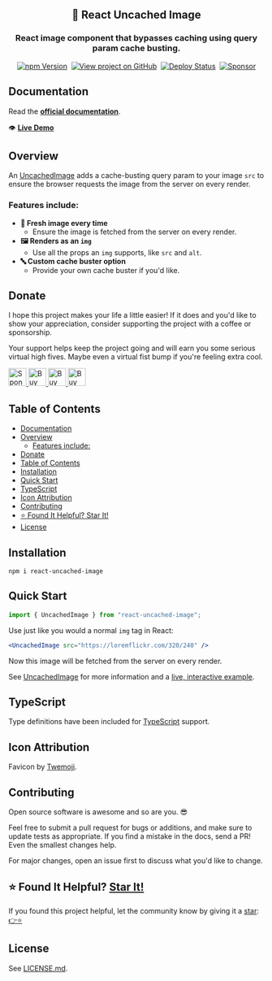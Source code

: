<h2 align="center">
  🌅 React Uncached Image
</h2>
<h3 align="center">
  React image component that bypasses caching using query param cache busting.
</h3>
<p align="center">
  <a href="https://badge.fury.io/js/react-uncached-image" target="_blank" rel="noopener noreferrer"><img src="https://badge.fury.io/js/react-uncached-image.svg" alt="npm Version" /></a>&nbsp;
  <a href="https://github.com/justinmahar/react-uncached-image/" target="_blank" rel="noopener noreferrer"><img src="https://img.shields.io/badge/GitHub-Source-success" alt="View project on GitHub" /></a>&nbsp;
  <a href="https://github.com/justinmahar/react-uncached-image/actions?query=workflow%3ADeploy" target="_blank" rel="noopener noreferrer"><img src="https://github.com/justinmahar/react-uncached-image/workflows/Deploy/badge.svg" alt="Deploy Status" /></a>&nbsp;
  <a href="https://github.com/sponsors/justinmahar" target="_blank" rel="noopener noreferrer"><img src="https://img.shields.io/static/v1?label=Sponsor&message=%E2%9D%A4&logo=GitHub&color=%23fe8e86" alt="Sponsor"/></a>
</p>

## Documentation

Read the **[official documentation](https://justinmahar.github.io/react-uncached-image/)**.

👁️ **[Live Demo](https://justinmahar.github.io/react-uncached-image/?path=/story/docs-uncachedimage--page#example)**

## Overview

An [UncachedImage](https://justinmahar.github.io/react-uncached-image/?path=/story/docs-uncachedimage--page) adds a cache-busting query param to your image `src` to ensure the browser requests the image from the server on every render.

### Features include:

- **🐣 Fresh image every time**
  - Ensure the image is fetched from the server on every render.
- **🖼️ Renders as an `img`**
  - Use all the props an `img` supports, like `src` and `alt`.
- **🔤 Custom cache buster option**
  - Provide your own cache buster if you'd like.

[lock:donate]::🚫---------------------------------------

## Donate 

I hope this project makes your life a little easier! If it does and you'd like to show your appreciation, consider supporting the project with a coffee or sponsorship. 

Your support helps keep the project going and will earn you some serious virtual high fives. Maybe even a virtual fist bump if you're feeling extra cool.

<a href="https://github.com/sponsors/justinmahar">
  <img src="https://justinmahar.github.io/react-kindling/support/sponsor.png" alt="Sponsor via GitHub" height="35" />
</a> <a href="https://paypal.me/thejustinmahar/5">
  <img src="https://justinmahar.github.io/react-kindling/support/coffee-1.png" alt="Buy me a coffee" height="35" />
</a> <a href="https://paypal.me/thejustinmahar/15">
  <img src="https://justinmahar.github.io/react-kindling/support/coffee-3.png" alt="Buy me 3 coffees" height="35" />
</a> <a href="https://paypal.me/thejustinmahar/25">
  <img src="https://justinmahar.github.io/react-kindling/support/coffee-5.png" alt="Buy me 5 coffees" height="35" />
</a>

[/lock:donate]::---------------------------------------🚫

## Table of Contents 

- [Documentation](#documentation)
- [Overview](#overview)
  - [Features include:](#features-include)
- [Donate](#donate)
- [Table of Contents](#table-of-contents)
- [Installation](#installation)
- [Quick Start](#quick-start)
- [TypeScript](#typescript)
- [Icon Attribution](#icon-attribution)
- [Contributing](#contributing)
- [⭐ Found It Helpful? Star It!](#-found-it-helpful-star-it)
- [License](#license)

## Installation

```
npm i react-uncached-image
```

## Quick Start


```jsx
import { UncachedImage } from "react-uncached-image";
```

Use just like you would a normal `img` tag in React:

```jsx
<UncachedImage src="https://loremflickr.com/320/240" />
```

Now this image will be fetched from the server on every render.

See [UncachedImage](https://justinmahar.github.io/react-uncached-image/?path=/story/docs-uncachedimage--page) for more information and a [live, interactive example](https://justinmahar.github.io/react-uncached-image/?path=/story/docs-uncachedimage--page#example).

[lock:typescript]::🚫---------------------------------------

## TypeScript

Type definitions have been included for [TypeScript](https://www.typescriptlang.org/) support.

[/lock:typescript]::---------------------------------------🚫

[lock:icon]::🚫---------------------------------------

## Icon Attribution

Favicon by [Twemoji](https://github.com/twitter/twemoji).

[/lock:icon]::---------------------------------------🚫

[lock:contributing]::🚫---------------------------------------

## Contributing

Open source software is awesome and so are you. 😎

Feel free to submit a pull request for bugs or additions, and make sure to update tests as appropriate. If you find a mistake in the docs, send a PR! Even the smallest changes help.

For major changes, open an issue first to discuss what you'd like to change.

[/lock:contributing]::---------------------------------------🚫

## ⭐ Found It Helpful? [Star It!](https://github.com/justinmahar/react-uncached-image/stargazers)

If you found this project helpful, let the community know by giving it a [star](https://github.com/justinmahar/react-uncached-image/stargazers): [👉⭐](https://github.com/justinmahar/react-uncached-image/stargazers)

## License

See [LICENSE.md](https://justinmahar.github.io/react-uncached-image/?path=/story/license--page).